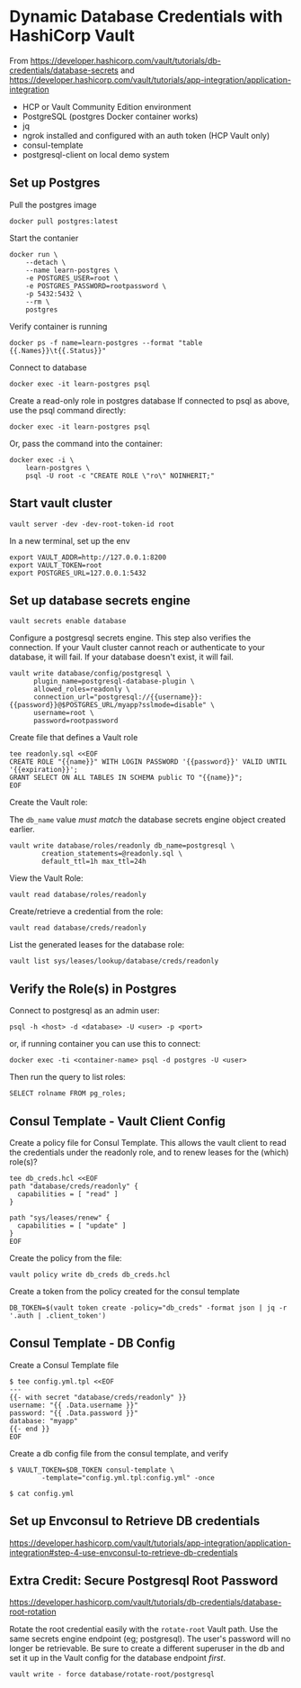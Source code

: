 # Dynamic Database Credentials with HashiCorp Vault
From https://developer.hashicorp.com/vault/tutorials/db-credentials/database-secrets
and 
https://developer.hashicorp.com/vault/tutorials/app-integration/application-integration


* HCP or Vault Community Edition environment
* PostgreSQL (postgres Docker container works)
* jq
* ngrok installed and configured with an auth token (HCP Vault only)
* consul-template
* postgresql-client on local demo system

## Set up Postgres

Pull the postgres image
```
docker pull postgres:latest
```

Start the contanier
```
docker run \
    --detach \
    --name learn-postgres \
    -e POSTGRES_USER=root \
    -e POSTGRES_PASSWORD=rootpassword \
    -p 5432:5432 \
    --rm \
    postgres
```

Verify container is running
```
docker ps -f name=learn-postgres --format "table {{.Names}}\t{{.Status}}"
```

Connect to database
```
docker exec -it learn-postgres psql
```

Create a read-only role in postgres database
If connected to psql as above, use the psql command directly:
```
docker exec -it learn-postgres psql
```
Or, pass the command into the container:
```
docker exec -i \
    learn-postgres \
    psql -U root -c "CREATE ROLE \"ro\" NOINHERIT;"
```

## Start vault cluster
```
vault server -dev -dev-root-token-id root
```

In a new terminal, set up the env
```
export VAULT_ADDR=http://127.0.0.1:8200
export VAULT_TOKEN=root
export POSTGRES_URL=127.0.0.1:5432
```

## Set up database secrets engine
```
vault secrets enable database
```

Configure a postgresql secrets engine.
This step also verifies the connection.
If your Vault cluster cannot reach or authenticate to your database, it will fail.
If your database doesn't exist, it will fail.
```
vault write database/config/postgresql \
      plugin_name=postgresql-database-plugin \
      allowed_roles=readonly \
      connection_url="postgresql://{{username}}:{{password}}@$POSTGRES_URL/myapp?sslmode=disable" \
      username=root \
      password=rootpassword
```

Create file that defines a Vault role
```
tee readonly.sql <<EOF
CREATE ROLE "{{name}}" WITH LOGIN PASSWORD '{{password}}' VALID UNTIL '{{expiration}}';
GRANT SELECT ON ALL TABLES IN SCHEMA public TO "{{name}}";
EOF
```

Create the Vault role:

The `db_name` value *must match* the database secrets engine object created earlier.
```
vault write database/roles/readonly db_name=postgresql \
        creation_statements=@readonly.sql \
        default_ttl=1h max_ttl=24h
```

View the Vault Role:
```
vault read database/roles/readonly
```

Create/retrieve a credential from the role:
```
vault read database/creds/readonly
```

List the generated leases for the database role:
```
vault list sys/leases/lookup/database/creds/readonly
```


## Verify the Role(s) in Postgres
Connect to postgresql as an admin user:
```
psql -h <host> -d <database> -U <user> -p <port>
```
or, if running container you can use this to connect:
```
docker exec -ti <container-name> psql -d postgres -U <user>
```

Then run the query to list roles:
```
SELECT rolname FROM pg_roles;
```

## Consul Template - Vault Client Config
Create a policy file for Consul Template.
This allows the vault client to read the credentials under the readonly role, and to renew leases for the (which) role(s)?
```
tee db_creds.hcl <<EOF
path "database/creds/readonly" {
  capabilities = [ "read" ]
}

path "sys/leases/renew" {
  capabilities = [ "update" ]
}
EOF
```

Create the policy from the file:
```
vault policy write db_creds db_creds.hcl
```

Create a token from the policy created for the consul template
```
DB_TOKEN=$(vault token create -policy="db_creds" -format json | jq -r '.auth | .client_token')
```

## Consul Template - DB Config
Create a Consul Template file
```
$ tee config.yml.tpl <<EOF
---
{{- with secret "database/creds/readonly" }}
username: "{{ .Data.username }}"
password: "{{ .Data.password }}"
database: "myapp"
{{- end }}
EOF
```

Create a db config file from the consul template, and verify
```
$ VAULT_TOKEN=$DB_TOKEN consul-template \
        -template="config.yml.tpl:config.yml" -once

$ cat config.yml
```

## Set up Envconsul to Retrieve DB credentials
https://developer.hashicorp.com/vault/tutorials/app-integration/application-integration#step-4-use-envconsul-to-retrieve-db-credentials


## Extra Credit: Secure Postgresql Root Password
https://developer.hashicorp.com/vault/tutorials/db-credentials/database-root-rotation

Rotate the root credential easily with the `rotate-root` Vault path.
Use the same secrets engine endpoint (eg; postgresql).
The user's password will no longer be retrievable. Be sure to create a different superuser in the db and set it up in the Vault config for the database endpoint *first*.
```
vault write - force database/rotate-root/postgresql
```